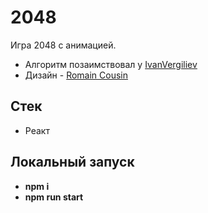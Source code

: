 # 2048

Игра 2048 с анимацией.

- Алгоритм позаимствовал у [IvanVergiliev](https://github.com/IvanVergiliev/2048-react)
- Дизайн - [Romain Cousin](https://www.behance.net/romaincousin)

## Стек

- Реакт

## Локальный запуск
- **npm i**
- **npm run start**